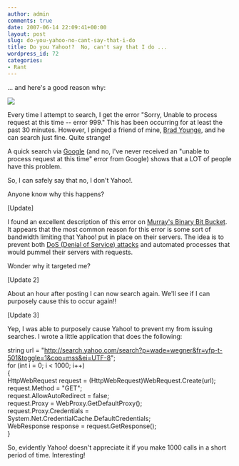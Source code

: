 ```yaml
---
author: admin
comments: true
date: 2007-06-14 22:09:41+00:00
layout: post
slug: do-you-yahoo-no-cant-say-that-i-do
title: Do you Yahoo!?  No, can't say that I do ...
wordpress_id: 72
categories:
- Rant
---
```


... and here's a good reason why:




![](http://images.wadewegner.com/wordpress/content/binary/Yahoo1.gif)




Every time I attempt to search, I get the error "Sorry, Unable to process request at this time -- error 999." This has been occurring for at least the past 30 minutes. However, I pinged a friend of mine, [Brad Younge](http://byounge.spaces.live.com/), and he can search just fine. Quite strange!




A quick search via [Google](http://www.google.com/search?sourceid=navclient&ie=UTF-8&rlz=1T4GGIG_enUS227US227&q=Sorry%2c+Unable+to+process+request+at+this+time+%2d%2d+error+999%2e) (and no, I've never received an "unable to process request at this time" error from Google) shows that a LOT of people have this problem.




So, I can safely say that no, I don't Yahoo!.




Anyone know why this happens?




[Update]




I found an excellent description of this error on [Murray's Binary Bit Bucket](http://www.murraymoffatt.com/software-problem-0011.html). It appears that the most common reason for this error is some sort of bandwidth limiting that Yahoo! put in place on their servers. The idea is to prevent both [DoS (Denial of Service) attacks](http://en.wikipedia.org/wiki/Denial-of-service_attack) and automated processes that would pummel their servers with requests.




Wonder why it targeted me?




[Update 2]




About an hour after posting I can now search again. We'll see if I can purposely cause this to occur again!!




[Update 3]




Yep, I was able to purposely cause Yahoo! to prevent my from issuing searches. I wrote a little application that does the following:







string url = "http://search.yahoo.com/search?p=wade+wegner&fr=yfp-t-501&toggle=1&cop=mss&ei=UTF-8";  
for (int i = 0; i < 1000; i++)  
{  
HttpWebRequest request = (HttpWebRequest)WebRequest.Create(url);  
request.Method = "GET";  
request.AllowAutoRedirect = false;  
request.Proxy = WebProxy.GetDefaultProxy();  
request.Proxy.Credentials = System.Net.CredentialCache.DefaultCredentials;  
WebResponse response = request.GetResponse();   
}







So, evidently Yahoo! doesn't appreciate it if you make 1000 calls in a short period of time. Interesting!
